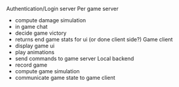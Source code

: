 Authentication\/Login server
Per game server
- compute damage simulation
- in game chat
- decide game victory
- returns end game stats for ui (or done client side?)
Game client
- display game ui
- play animations
- send commands to game server
Local backend
- record game
- compute game simulation
- communicate game state to game client
